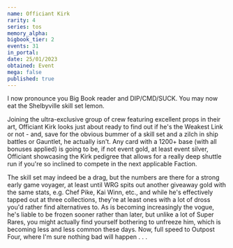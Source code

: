 ```yaml
---
name: Officiant Kirk
rarity: 4
series: tos
memory_alpha:
bigbook_tier: 2
events: 31
in_portal:
date: 25/01/2023
obtained: Event
mega: false
published: true
---
```


I now pronounce you Big Book reader and DIP/CMD/SUCK. You may now eat the Shelbyville skill set lemon.

Joining the ultra-exclusive group of crew featuring excellent props in their art, Officiant Kirk looks just about ready to find out if he's the Weakest Link or not - and, save for the obvious bummer of a skill set and a zilch in ship battles or Gauntlet, he actually isn't. Any card with a 1200+ base (with all bonuses applied) is going to be, if not event gold, at least event silver, Officiant showcasing the Kirk pedigree that allows for a really deep shuttle run if you're so inclined to compete in the next applicable Faction. 

The skill set may indeed be a drag, but the numbers are there for a strong early game voyager, at least until WRG spits out another giveaway gold with the same stats, e.g. Chef Pike, Kai Winn, etc., and while he's effectively tapped out at three collections, they're at least ones with a lot of dross you'd rather find alternatives to. As is becoming increasingly the vogue, he's liable to be frozen sooner rather than later, but unlike a lot of Super Rares, you might actually find yourself bothering to unfreeze him, which is becoming less and less common these days. Now, full speed to Outpost Four, where I'm sure nothing bad will happen . . .
